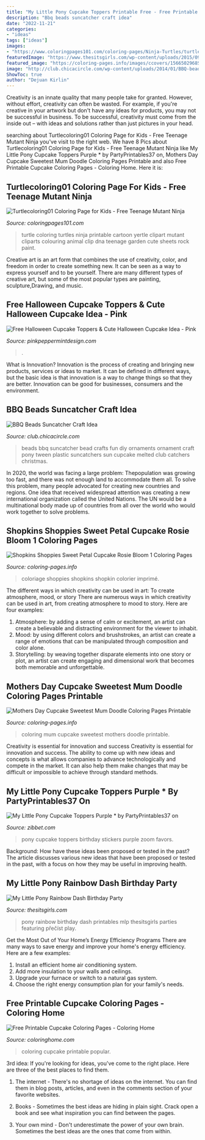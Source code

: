 ```yaml
---
title: "My Little Pony Cupcake Toppers Printable Free - Free Printable Cupcake Coloring Pages"
description: "Bbq beads suncatcher craft idea"
date: "2022-11-21"
categories:
- "ideas"
tags: ["ideas"]
images:
- "https://www.coloringpages101.com/coloring-pages/Ninja-Turtles/turtlecoloring01_kinio.jpg"
featuredImage: "https://www.thesitsgirls.com/wp-content/uploads/2015/09/feature750.png"
featured_image: "https://coloring-pages.info/images/ccovers/1566502968Shopkins-Shoppies-sweet-Petal-Cupcake-Rosie-Bloom-1.jpg"
image: "http://club.chicacircle.com/wp-content/uploads/2014/01/BBQ-beads-mini-ornament-suncatchers.jpg"
ShowToc: true
author: "Dejuan Kirlin"
---
```



Creativity is an innate quality that many people take for granted. However, without effort, creativity can often be wasted. For example, if you're creative in your artwork but don't have any ideas for products, you may not be successful in business. To be successful, creativity must come from the inside out – with ideas and solutions rather than just pictures in your head.

	

		
searching about Turtlecoloring01 Coloring Page for Kids - Free Teenage Mutant Ninja you've visit to the right web. We have 8 Pics about Turtlecoloring01 Coloring Page for Kids - Free Teenage Mutant Ninja like My Little Pony Cupcake Toppers Purple * by PartyPrintables37 on, Mothers Day Cupcake Sweetest Mum Doodle Coloring Pages Printable and also Free Printable Cupcake Coloring Pages - Coloring Home. Here it is:
		
    
## Turtlecoloring01 Coloring Page For Kids - Free Teenage Mutant Ninja

<img loading=lazy src="https://www.coloringpages101.com/coloring-pages/Ninja-Turtles/turtlecoloring01_kinio.jpg" onerror="this.onerror=null;this.src='https://tse3.mm.bing.net/th?id=OIP.NEyHJl14e75xUHeusJAJWgHaKA&amp;pid=15.1';" alt="Turtlecoloring01 Coloring Page for Kids - Free Teenage Mutant Ninja">

_Source: coloringpages101.com_

>turtle coloring turtles ninja printable cartoon yertle clipart mutant cliparts colouring animal clip dna teenage garden cute sheets rock paint. 

	

Creative art is an art form that combines the use of creativity, color, and freedom in order to create something new. It can be seen as a way to express yourself and to be yourself. There are many different types of creative art, but some of the most popular types are painting, sculpture,Drawing, and music.

    
## Free Halloween Cupcake Toppers &amp; Cute Halloween Cupcake Idea - Pink

<img loading=lazy src="https://i2.wp.com/pinkpeppermintdesign.com/wp-content/uploads/2019/09/free-printable-halloween-cupcake-toppers.jpg?resize=1200%2C1800&amp;ssl=1" onerror="this.onerror=null;this.src='https://tse4.mm.bing.net/th?id=OIP.Qqtf8uFz2E_nA78CeZ1D4wHaLH&amp;pid=15.1';" alt="Free Halloween Cupcake Toppers &amp; Cute Halloween Cupcake Idea - Pink">

_Source: pinkpeppermintdesign.com_

>. 

	

What is Innovation?
Innovation is the process of creating and bringing new products, services or ideas to market. It can be defined in different ways, but the basic idea is that innovation is a way to change things so that they are better. Innovation can be good for businesses, consumers and the environment.

    
## BBQ Beads Suncatcher Craft Idea

<img loading=lazy src="http://club.chicacircle.com/wp-content/uploads/2014/01/BBQ-beads-mini-ornament-suncatchers.jpg" onerror="this.onerror=null;this.src='https://tse4.mm.bing.net/th?id=OIP.iK3lXmfoGzh-Gnl2Q5xN_gHaLJ&amp;pid=15.1';" alt="BBQ Beads Suncatcher Craft Idea">

_Source: club.chicacircle.com_

>beads bbq suncatcher bead crafts fun diy ornaments ornament craft pony tween plastic suncatchers sun cupcake melted club catchers christmas. 

	

In 2020, the world was facing a large problem: Thepopulation was growing too fast, and there was not enough land to accommodate them all. To solve this problem, many people advocated for creating new countries and regions. One idea that received widespread attention was creating a new international organization called the United Nations. The UN would be a multinational body made up of countries from all over the world who would work together to solve problems.

    
## Shopkins Shoppies Sweet Petal Cupcake Rosie Bloom 1 Coloring Pages

<img loading=lazy src="https://coloring-pages.info/images/ccovers/1566502968Shopkins-Shoppies-sweet-Petal-Cupcake-Rosie-Bloom-1.jpg" onerror="this.onerror=null;this.src='https://tse4.mm.bing.net/th?id=OIP.XELTrGTT7GvLtrrSJaJ0FQHaKe&amp;pid=15.1';" alt="Shopkins Shoppies Sweet Petal Cupcake Rosie Bloom 1 Coloring Pages">

_Source: coloring-pages.info_

>coloriage shoppies shopkins shopkin colorier imprimé. 

	

The different ways in which creativity can be used in art: To create atmosphere, mood, or story
There are numerous ways in which creativity can be used in art, from creating atmosphere to mood to story. Here are four examples:
1. Atmosphere: by adding a sense of calm or excitement, an artist can create a believable and distracting environment for the viewer to inhabit.
2. Mood: by using different colors and brushstrokes, an artist can create a range of emotions that can be manipulated through composition and color alone.
3. Storytelling: by weaving together disparate elements into one story or plot, an artist can create engaging and dimensional work that becomes both memorable and unforgettable.

    
## Mothers Day Cupcake Sweetest Mum Doodle Coloring Pages Printable

<img loading=lazy src="https://coloring-pages.info/images/ccovers/1588777831mothers-day-cupcake-sweetest-mum-doodle.jpg" onerror="this.onerror=null;this.src='https://tse3.mm.bing.net/th?id=OIP.anqP_oELFTkozx5QTYpcRQHaJW&amp;pid=15.1';" alt="Mothers Day Cupcake Sweetest Mum Doodle Coloring Pages Printable">

_Source: coloring-pages.info_

>coloring mum cupcake sweetest mothers doodle printable. 

	

Creativity is essential for innovation and success
Creativity is essential for innovation and success. The ability to come up with new ideas and concepts is what allows companies to advance technologically and compete in the market. It can also help them make changes that may be difficult or impossible to achieve through standard methods.

    
## My Little Pony Cupcake Toppers Purple * By PartyPrintables37 On

<img loading=lazy src="https://dtkp6g0samjql.cloudfront.net/uploads/photo/file/12020535/gallery_hero_e377399c-8dd2-47a0-b188-c69b952f32ba.jpg" onerror="this.onerror=null;this.src='https://tse2.mm.bing.net/th?id=OIP.psN18UWl9UBGis4AsgL2mQHaF3&amp;pid=15.1';" alt="My Little Pony Cupcake Toppers Purple * by PartyPrintables37 on">

_Source: zibbet.com_

>pony cupcake toppers birthday stickers purple zoom favors. 

	

Background: How have these ideas been proposed or tested in the past?
The article discusses various new ideas that have been proposed or tested in the past, with a focus on how they may be useful in improving health.

    
## My Little Pony Rainbow Dash Birthday Party

<img loading=lazy src="https://www.thesitsgirls.com/wp-content/uploads/2015/09/feature750.png" onerror="this.onerror=null;this.src='https://tse2.mm.bing.net/th?id=OIP.vV02VSZeXUbjkNOV9tt_3wHaJ3&amp;pid=15.1';" alt="My Little Pony Rainbow Dash Birthday Party">

_Source: thesitsgirls.com_

>pony rainbow birthday dash printables mlp thesitsgirls parties featuring přečíst play. 

	

Get the Most Out of Your Home’s Energy Efficiency Programs
There are many ways to save energy and improve your home's energy efficiency. Here are a few examples:
1. Install an efficient home air conditioning system.
2. Add more insulation to your walls and ceilings.
3. Upgrade your furnace or switch to a natural gas system.
4. Choose the right energy consumption plan for your family's needs.

    
## Free Printable Cupcake Coloring Pages - Coloring Home

<img loading=lazy src="http://coloringhome.com/coloring/RiA/y7G/RiAy7GKdT.gif" onerror="this.onerror=null;this.src='https://tse4.mm.bing.net/th?id=OIP.32E6s2petnAHWb1yLnfFrAHaKA&amp;pid=15.1';" alt="Free Printable Cupcake Coloring Pages - Coloring Home">

_Source: coloringhome.com_

>coloring cupcake printable popular. 

	

3rd idea:
If you're looking for ideas, you've come to the right place. Here are three of the best places to find them.
1. The internet - There's no shortage of ideas on the internet. You can find them in blog posts, articles, and even in the comments section of your favorite websites.

2. Books - Sometimes the best ideas are hiding in plain sight. Crack open a book and see what inspiration you can find between the pages.

3. Your own mind - Don't underestimate the power of your own brain. Sometimes the best ideas are the ones that come from within.

